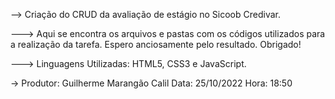 --> Criação do CRUD da avaliação de estágio no Sicoob Credivar.

---> Aqui se encontra os arquivos e pastas com os códigos utilizados para a realização da tarefa. Espero anciosamente pelo resultado. Obrigado!

---> Linguagens Utilizadas: HTML5, CSS3 e JavaScript.

-> Produtor: Guilherme Marangão Calil Data: 25/10/2022 Hora: 18:50
